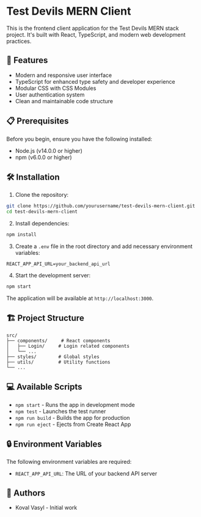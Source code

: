 # Test Devils MERN Client

This is the frontend client application for the Test Devils MERN stack project. It's built with React, TypeScript, and modern web development practices.

## 🚀 Features

- Modern and responsive user interface
- TypeScript for enhanced type safety and developer experience
- Modular CSS with CSS Modules
- User authentication system
- Clean and maintainable code structure

## 📋 Prerequisites

Before you begin, ensure you have the following installed:

- Node.js (v14.0.0 or higher)
- npm (v6.0.0 or higher)

## 🛠️ Installation

1. Clone the repository:

```bash
git clone https://github.com/yourusername/test-devils-mern-client.git
cd test-devils-mern-client
```

2. Install dependencies:

```bash
npm install
```

3. Create a `.env` file in the root directory and add necessary environment variables:

```env
REACT_APP_API_URL=your_backend_api_url
```

4. Start the development server:

```bash
npm start
```

The application will be available at `http://localhost:3000`.

## 🏗️ Project Structure

```
src/
├── components/     # React components
│   ├── Login/     # Login related components
│   └── ...
├── styles/        # Global styles
├── utils/         # Utility functions
└── ...
```

## 💻 Available Scripts

- `npm start` - Runs the app in development mode
- `npm test` - Launches the test runner
- `npm run build` - Builds the app for production
- `npm run eject` - Ejects from Create React App

## 🔒 Environment Variables

The following environment variables are required:

- `REACT_APP_API_URL`: The URL of your backend API server

## 👥 Authors

- Koval Vasyl - Initial work

